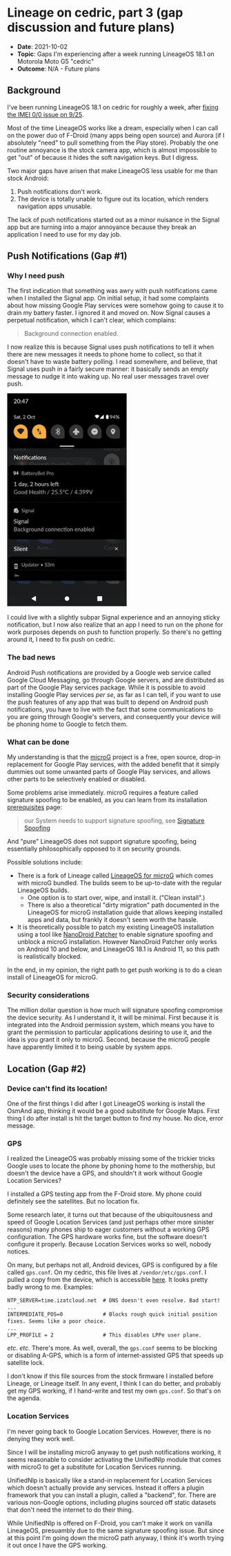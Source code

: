 # Lineage on cedric, part 3 (gap discussion and future plans)

- **Date**: 2021-10-02
- **Topic**: Gaps I'm experiencing after a week running LineageOS 18.1 on Motorola Moto G5 "cedric"
- **Outcome**: N/A - Future plans

## Background

I've been running LineageOS 18.1 on cedric for roughly a week, after [fixing the IMEI 0/0 issue on 9/25](cedric-lineage-20210925-imei-00.md).

Most of the time LineageOS works like a dream, especially when I can call on the power duo of F-Droid (many apps being open source) and Aurora (if I absolutely "need" to pull something from the Play store). Probably the one routine annoyance is the stock camera app, which is almost impossible to get "out" of because it hides the soft navigation keys. But I digress.

Two major gaps have arisen that make LineageOS less usable for me than stock Android:
1. Push notifications don't work.
2. The device is totally unable to figure out its location, which renders navigation apps unusable.

The lack of push notifications started out as a minor nuisance in the Signal app but are turning into a major annoyance because they break an application I need to use for my day job.

## Push Notifications (Gap #1)

### Why I need push

The first indication that something was awry with push notifications came when I installed the Signal app.  On initial setup, it had some complaints about how missing Google Play services were somehow going to cause it to drain my battery faster. I ignored it and moved on. Now Signal causes a perpetual notification, which I can't clear, which complains:

> Background connection enabled.

I now realize this is because Signal uses push notifications to tell it when there are new messages it needs to phone home to collect, so that it doesn't have to waste battery polling. I read somewhere, and believe, that Signal uses push in a fairly secure manner: it basically sends an empty message to nudge it into waking up. No real user messages travel over push.

<img src="cedric-lineage-20211002-gaps-signal.png" height="492"/>

I could live with a slightly subpar Signal experience and an annoying sticky notification, but I now also realize that an app I need to run on the phone for work purposes depends on push to function properly. So there's no getting around it, I need to fix push on cedric.

### The bad news

Android Push notifications are provided by a Google web service called Google Cloud Messaging, go through Google servers, and are distributed as part of the Google Play services package. While it is possible to avoid installing Google Play services *per se*, as far as I can tell, if you want to use the push features of any app that was built to depend on Android push notifications, you have to live with the fact that some communications to you are going through Google's servers, and consequently your device will be phoning home to Google to fetch them.

### What can be done

My understanding is that the [microG](https://microg.org/) project is a free, open source, drop-in replacement for Google Play services, with the added benefit that it simply dummies out some unwanted parts of Google Play services, and allows other parts to be selectively enabled or disabled.

Some problems arise immediately. microG requires a feature called signature spoofing to be enabled, as you can learn from its installation [prerequisites](https://github.com/microg/GmsCore/wiki/Prerequisites) page:

> our System needs to support signature spoofing, see [Signature Spoofing](https://github.com/microg/android_packages_apps_GmsCore/wiki/Signature-Spoofing)

And "pure" LineageOS does not support signature spoofing, being essentially philosophically opposed to it on security grounds.

Possible solutions include:

- There is a fork of Lineage called [LineageOS for microG](https://lineage.microg.org/) which comes with microG bundled. The builds seem to be up-to-date with the regular LineageOS builds.
    - One option is to start over, wipe, and install it. ("Clean install".)
    - There is also a theoretical "dirty migration" path documented in the LineageOS for microG installation guide that allows keeping installed apps and data, but frankly it doesn't seem worth the hassle.
- It is theoretically possible to patch my existing LineageOS installation using a tool like [NanoDroid Patcher](https://github.com/Nanolx/NanoDroid) to enable signature spoofing and unblock a microG installation. However  NanoDroid Patcher only works on Android 10 and below, and LineageOS 18.1 is Android 11, so this path is realistically blocked.

In the end, in my opinion, the right path to get push working is to do a clean install of LineageOS for microG.

### Security considerations

The million dollar question is how much will signature spoofing compromise the device security. As I understand it, it will be minimal. First because it is integrated into the Android permission system, which means you have to grant the permission to particular applications desiring to use it, and the idea is you grant it only to microG. Second, because the microG people have apparently limited it to being usable by system apps.

## Location (Gap #2)

### Device can't find its location!

One of the first things I did after I got LineageOS working is install the OsmAnd app, thinking it would be a good substitute for Google Maps. First thing I do after install is hit the target button to find my house. No dice, error message.

### GPS

I realized the LineageOS was probably missing some of the trickier tricks Google uses to locate the phone by phoning home to the mothership, but doesn't the device have a GPS, and shouldn't it work without Google Location Services?

I installed a GPS testing app from the F-Droid store. My phone could definitely see the satellites. But no location fix.

Some research later, it turns out that because of the ubiquitousness and speed of Google Location Services (and just perhaps other more sinister reasons) many phones ship to eager customers without a working GPS configuration. The GPS hardware works fine, but the software doesn't configure it properly. Because Location Services works so well, nobody notices.

On many, but perhaps not all, Android devices, GPS is configured by a file called `gps.conf`. On my cedric, this file lives at `/vendor/etc/gps.conf`. I pulled a copy from the device, which is accessible [here](gps.conf/cedric-20211001-old-gps.conf). It looks pretty badly wrong to me. Examples:

```
NTP_SERVER=time.izatcloud.net  # DNS doesn't even resolve. Bad start!
...
INTERMEDIATE_POS=0             # Blocks rough quick initial position fixes. Seems like a poor choice.
...
LPP_PROFILE = 2                # This disables LPPe user plane.
```
*etc.* *etc.* There's more. As well, overall, the `gps.conf` seems to be blocking or disabling A-GPS, which is a form of internet-assisted GPS that speeds up satellite lock.

I don't know if this file sources from the stock firmware I installed before Lineage, or Lineage itself. In any event, I think I can do better, and probably get my GPS working, if I hand-write and  test my own `gps.conf`. So that's on the agenda.

### Location Services

I'm never going back to Google Location Services. However, there is no denying they work well.

Since I will be installing microG anyway to get push notifications working, it seems reasonable to consider activating the UnifiedNlp module that comes with microG to get a substitute for Location Services running. 

UnifiedNlp is basically like a stand-in replacement for Location Services which doesn't actually provide any services. Instead it offers a plugin framework that you can install a plugin, called a "backend", for. There are various non-Google options, including plugins sourced off static datasets that don't need the internet to do their thing.

While UnifiedNlp is offered on F-Droid, you can't make it work on vanilla LineageOS, presuambly due to the same signature spoofing issue. But since at this point I'm going down the microG path anyway, I think it's worth trying it out once I have the GPS working.